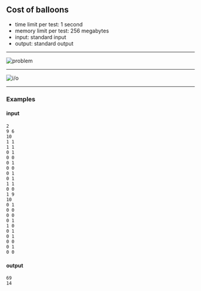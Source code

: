 ## Cost of balloons

* time limit per test: 1 second
* memory limit per test: 256  megabytes
* input: standard input
* output: standard output

___

![problem](https://i.imgur.com/QokcvBC.png)
___
![i/o](https://i.imgur.com/JULllRk.png)

___
### **Examples**
#### input
    2
    9 6
    10
    1 1
    1 1
    0 1
    0 0
    0 1
    0 0
    0 1
    0 1
    1 1
    0 0
    1 9
    10
    0 1
    0 0
    0 0
    0 1
    1 0
    0 1
    0 1
    0 0
    0 1
    0 0
#### output
    69
    14
